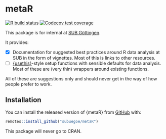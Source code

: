 # metaR

<!-- badges: start -->
[![R build status](https://github.com/subugoe/metaR/workflows/CICD/badge.svg)](https://github.com//subugoe/metaR/actions)
[![Codecov test coverage](https://codecov.io/gh/subugoe/metaR/branch/master/graph/badge.svg)](https://codecov.io/gh//subugoe/metaR?branch=master)
<!-- badges: end -->

This package is for internal at [SUB Göttingen](http://sub.uni-goettingen.de).

It provides:

- [x] Documentation for suggested best practices around R data analysis at SUB in the form of vignettes.
  Most of this is links to other resources.
- [ ] [{usethis}](http://usethis.r-lib.org)-style setup functions with sensible defaults for data analysis.
  Most of these are (very thin) wrappers around existing functions.

All of these are suggestions only and should never get in the way of how people prefer to work.


## Installation

You can install the released version of {metaR} from [GitHub](https://github.com/maxheld83/passhelpr) with:

``` r
remotes::install_github("subuegoe/metaR")
```

This package will never go to CRAN.
